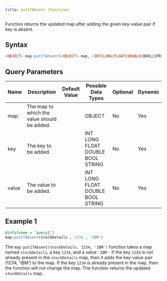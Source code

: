 ```yaml
---
title: putIfAbsent (Function)
---
```


Function returns the updated map after adding the given key-value pair if key is absent.

## Syntax

```sql
<OBJECT> map:putIfAbsent(<OBJECT> map, <INT|LONG|FLOAT|DOUBLE|BOOL|STRING> key, <INT|LONG|FLOAT|DOUBLE|BOOL|STRING> value)
```

## Query Parameters

| Name  | Description | Default Value | Possible Data Types  | Optional | Dynamic |
|-------|-------------|---------------|----------------------|----------|---------|
| map   | The map to which the value should be added. |               | OBJECT  | No | Yes |
| key   | The key to be added.  |         | INT LONG FLOAT DOUBLE BOOL STRING | No  | Yes |
| value | The value to be added.  |       | INT LONG FLOAT DOUBLE BOOL STRING | No  | Yes |

## Example 1

```sql
@info(name = 'query1')
map:putIfAbsent(stockDetails , 1234 , 'IBM')
```

The `map:putIfAbsent(stockDetails, 1234, 'IBM')` function takes a map named `stockDetails`, a key `1234`, and a value `'IBM'`. If the key `1234` is not already present in the `stockDetails` map, then it adds the key-value pair (1234, 'IBM') to the map. If the key `1234` is already present in the map, then the function will not change the map. The function returns the updated `stockDetails` map.
